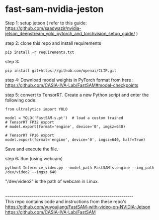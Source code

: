 # fast-sam-nvidia-jeston

Step 1: setup jetson ( refer to this guide: https://github.com/saadwazir/nvidia-jetson_deepstream_yolo_pytorch_and_torchvision_setup_guide/ )


step 2: clone this repo and install requirements 
```
pip install -r requirements.txt
```

step 3:
```
pip install git+https://github.com/openai/CLIP.git
```

step 4:
Download model weights in PyTorch format from here : https://github.com/CASIA-IVA-Lab/FastSAM#model-checkpoints

step 5:
convert to TensorRT. Create a new Python script and enter the following code:
```
from ultralytics import YOLO

model = YOLO('FastSAM-s.pt')  # load a custom trained
# TensorRT FP32 export
# model.export(format='engine', device='0', imgsz=640)

# TensorRT FP16 export
model.export(format='engine', device='0', imgsz=640, half=True)
```

Save and execute the file.


step 6: Run (using webcam)
```
python3 Inference_video.py --model_path FastSAM-s.engine --img_path /dev/video2 --imgsz 640
```
"/dev/video2" is the path of webcam in Linux.


<br>----------------------------------------------------------------<br>
This repo contains code and instructions from these repo's <br>
https://github.com/yuyoujiang/FastSAM-with-video-on-NVIDIA-Jetson <br>
https://github.com/CASIA-IVA-Lab/FastSAM <br>
